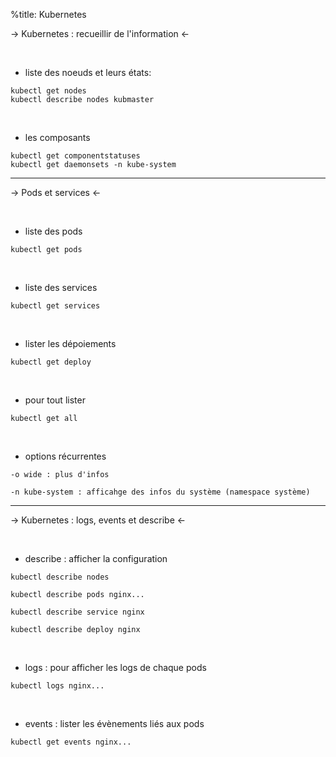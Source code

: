%title: Kubernetes 


-> Kubernetes : recueillir de l'information <-


<br>

* liste des noeuds et leurs états:

```
kubectl get nodes
kubectl describe nodes kubmaster
```

<br>

* les composants

```
kubectl get componentstatuses
kubectl get daemonsets -n kube-system
```

---------------------------------------------------

-> Pods et services <-

<br>

* liste des pods

```
kubectl get pods
```

<br>

* liste des services

```
kubectl get services
```

<br>

* lister les dépoiements

```
kubectl get deploy
```

<br>

* pour tout lister

```
kubectl get all
```

<br>

* options récurrentes

```
-o wide : plus d'infos

-n kube-system : afficahge des infos du système (namespace système)
```

----------------------------------------------------------------------------


-> Kubernetes : logs, events et describe <-


<br>

* describe : afficher la configuration

```
kubectl describe nodes

kubectl describe pods nginx...

kubectl describe service nginx 

kubectl describe deploy nginx
```

<br>

* logs : pour afficher les logs de chaque pods

```
kubectl logs nginx...
```

<br>

* events : lister les évènements liés aux pods

```
kubectl get events nginx...
```




